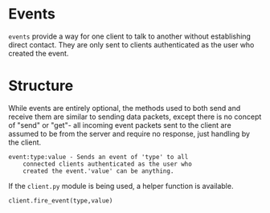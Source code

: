 Events
======
`events` provide a way for one client to talk to another
without establishing direct contact. They are only sent
to clients authenticated as the user who created the
event.

Structure
=========
While events are entirely optional, the methods used to
both send and receive them are similar to sending data
packets, except there is no concept of "send" or "get"-
all incoming event packets sent to the client are
assumed to be from the server and require no response,
just handling by the client.

    event:type:value - Sends an event of 'type' to all
		connected clients authenticated as the user who
		created the event.'value' can be anything.

If the `client.py` module is being used, a helper
function is available.

    client.fire_event(type,value)
